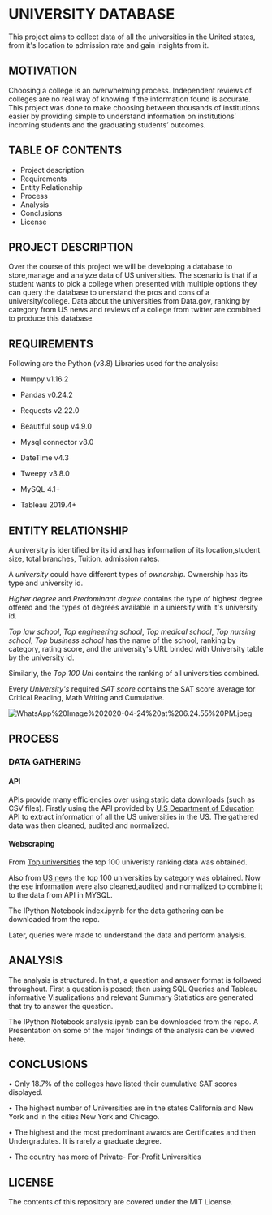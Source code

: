 # UNIVERSITY DATABASE

This project aims to collect data of all the universities in the United states, from it's location to admission rate and gain insights from it.

## MOTIVATION

Choosing a college is an overwhelming process. Independent reviews of colleges are no real way of knowing if the information found is accurate. This project was done to make choosing between thousands of institutions easier by providing simple to understand information on institutions’ incoming students and the graduating students’ outcomes.

## TABLE OF CONTENTS

* Project description
* Requirements
* Entity Relationship
* Process
* Analysis
* Conclusions
* License

## PROJECT DESCRIPTION

Over the course of this project we will be developing a database to store,manage and analyze data of US universities. The scenario is that if a student wants to pick a college when presented with multiple options they can query the database to unerstand the pros and cons of a university/college. Data about the universities from Data.gov, ranking by category from US news and reviews of a college from twitter are combined to produce this database. 

## REQUIREMENTS

Following are the Python (v3.8) Libraries used for the analysis:

* Numpy v1.16.2

* Pandas v0.24.2

* Requests v2.22.0
* Beautiful soup v4.9.0

* Mysql connector v8.0

* DateTime v4.3

* Tweepy v3.8.0
* MySQL 4.1+
* Tableau 2019.4+


## ENTITY RELATIONSHIP

A university is identified by its id and has information of its location,student size, total branches, Tuition, admission rates.

A *university* could have different types of *ownership*. Ownership has its type and university id.

*Higher degree* and *Predominant degree* contains the type of highest degree offered and the types of degrees available in a uniersity with it's university id.

*Top law school*, *Top engineering school*, *Top medical school*, *Top nursing school*, *Top business school* has the name of the school, ranking by category, rating score, and the university's  URL binded with University table by the university id.

Similarly, the *Top 100 Uni* contains the ranking of all universities combined.

Every *University's* required *SAT score* contains the SAT score average for Critical Reading, Math Writing and Cumulative.

![WhatsApp%20Image%202020-04-24%20at%206.24.55%20PM.jpeg](attachment:WhatsApp%20Image%202020-04-24%20at%206.24.55%20PM.jpeg)

## PROCESS

### DATA GATHERING


#### API 

APIs provide many efficiencies over using static data downloads (such as CSV files).
Firstly using the API provided by [U.S Department of Education](https://collegescorecard.ed.gov/) API to extract information of all the US universities in the US. The gathered data was then cleaned, audited and normalized. 

#### Webscraping

From [Top universities](https://www.topuniversities.com/where-to-study/north-america/united-states/ranked-top-100-us-universities) the top 100 univeristy ranking data was obtained. 

Also from [US news](https://www.usnews.com/) the top 100 universities by category was obtained. Now the ese information were also cleaned,audited and normalized to combine it to the data from API in MYSQL. 

The IPython Notebook index.ipynb for the data gathering can be downloaded from the repo.

Later, queries were made to understand the data and perform analysis.


## ANALYSIS
The analysis is structured. In that, a question and answer format is followed throughout.
First a question is posed; then using SQL Queries and Tableau informative Visualizations and relevant Summary Statistics are generated that try to answer the question. 

The IPython Notebook analysis.ipynb can be downloaded from the repo.
A Presentation on some of the major findings of the analysis can be viewed here.

## CONCLUSIONS

•	Only 18.7% of the colleges have listed their cumulative SAT scores displayed.

•	The highest number of Universities are in the states California and New York and in the cities New York and Chicago.

•	The highest and the most predominant awards are Certificates and then Undergradutes. It is rarely a graduate degree.

•	The country has more of Private- For-Profit Universities


## LICENSE

The contents of this repository are covered under the MIT License.

